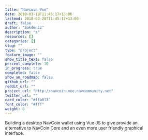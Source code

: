 ```yaml
---
title: "Navcoin Vue"
date: 2018-03-19T11:45:17+13:00
lastmod: 2018-03-20T11:45:17+13:00
draft: false
author: "Sakdeniz"
description: "s"
resources: []
categories: []
slug: ""
type: "project"
feature_image: ""
show_title_text: false
percent_complete: 10
in_progress: true
completed: false
show_on_roadmap: false
github_url: ""
reddit_url: ""
project_url: "http://navcoin-vue.navcommunity.net" 
twitter_url: "" 
card_color: "#ffa013"
font_color: "#fff"
weight: 0
---
```


Building a desktop NavCoin wallet using Vue JS to give provide an alternative to NavCoin Core and an even more user friendly graphical interface. 
<!--more-->